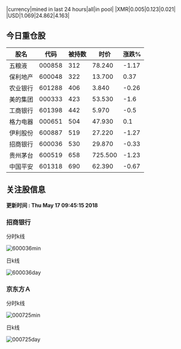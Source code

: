 |currency|mined in last 24 hours|all|in pool|
|XMR|0.005|0.123|0.021|
|USD|1.069|24.862|4.163|

## 今日重仓股 

|股名|代码|被持数|时价|涨跌%|
|---|---|---|---|---|
|五粮液|000858|312|78.240|-1.17|
|保利地产|600048|322|13.700|0.37|
|农业银行|601288|406|3.840|-0.26|
|美的集团|000333|423|53.530|-1.6|
|工商银行|601398|442|5.970|-0.5|
|格力电器|000651|504|47.930|0.1|
|伊利股份|600887|519|27.220|-1.27|
|招商银行|600036|530|29.870|-0.33|
|贵州茅台|600519|658|725.500|-1.23|
|中国平安|601318|690|62.390|-0.67|

## 关注股信息
**更新时间 : Thu May 17 09:45:15 2018**
### 招商银行 
分时k线

![600036min](http://image.sinajs.cn/newchart/min/n/sh600036.gif)

日k线

![600036day](http://image.sinajs.cn/newchart/daily/n/sh600036.gif)

### 京东方Ａ 
分时k线

![000725min](http://image.sinajs.cn/newchart/min/n/sz000725.gif)

日k线

![000725day](http://image.sinajs.cn/newchart/daily/n/sz000725.gif)
